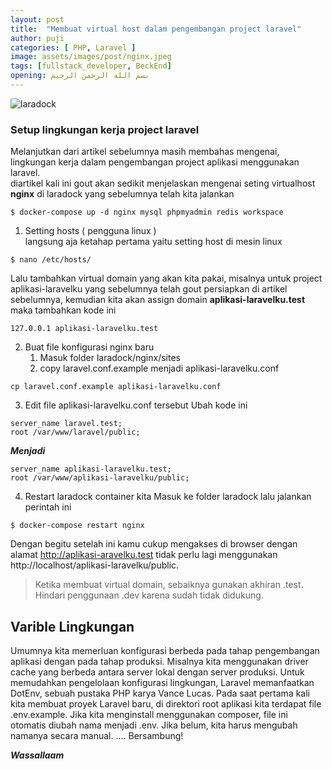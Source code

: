 ```yaml
---
layout: post
title:  "Membuat virtual host dalam pengembangan project laravel"
author: puji
categories: [ PHP, Laravel ]
image: assets/images/post/nginx.jpeg
tags: [fullstack_developer, BeckEnd]
opening: بسم الله الرحمن الرحيم
---  
```


![laradock]({{site.url}}/assets/images/post/laravel-nginx.webp)  

### Setup lingkungan kerja project laravel  
Melanjutkan dari artikel sebelumnya masih membahas mengenai, lingkungan kerja dalam pengembangan project aplikasi menggunakan laravel.  
diartikel kali ini gout akan sedikit menjelaskan mengenai seting virtualhost **nginx** di laradock yang sebelumnya telah kita jalankan 

```
$ docker-compose up -d nginx mysql phpmyadmin redis workspace
```  
1. Setting hosts ( pengguna linux )  
langsung aja ketahap pertama yaitu setting host di mesin linux  
```
$ nano /etc/hosts/
```
Lalu tambahkan virtual domain yang akan kita pakai, misalnya untuk project aplikasi-laravelku yang sebelumnya telah gout persiapkan di artikel sebelumnya, kemudian kita akan assign domain **aplikasi-laravelku.test** maka tambahkan kode ini  
```
127.0.0.1 aplikasi-laravelku.test
```  

2. Buat file konfigurasi nginx baru
    1. Masuk folder laradock/nginx/sites
    2. copy laravel.conf.example menjadi aplikasi-laravelku.conf  

```
cp laravel.conf.example aplikasi-laravelku.conf
```  
3. Edit file aplikasi-laravelku.conf tersebut
    Ubah kode ini  
```
server_name laravel.test;
root /var/www/laravel/public;
```
***Menjadi***  
```
server_name aplikasi-laravelku.test;
root /var/www/aplikasi-laravelku/public;
```  
4. Restart laradock container kita
Masuk ke folder laradock lalu jalankan perintah ini  
```
$ docker-compose restart nginx
```  

Dengan begitu setelah ini kamu cukup mengakses di browser dengan alamat http://aplikasi-aravelku.test tidak perlu lagi menggunakan http://localhost/aplikasi-laravelku/public.  

<blockquote>
Ketika membuat virtual domain, sebaiknya gunakan akhiran .test. Hindari penggunaan .dev karena
sudah tidak didukung.
</blockquote>

## Varible Lingkungan  
Umumnya kita memerluan konfigurasi berbeda pada tahap pengembangan aplikasi dengan pada tahap
produksi. Misalnya kita menggunakan driver cache yang berbeda antara server lokal dengan server produksi.
Untuk memudahkan pengelolaan konfigurasi lingkungan, Laravel memanfaatkan DotEnv, sebuah pustaka
PHP karya Vance Lucas. Pada saat pertama kali kita membuat proyek Laravel baru, di direktori root aplikasi
kita terdapat file .env.example. Jika kita menginstall menggunakan composer, file ini otomatis diubah nama
menjadi .env. Jika belum, kita harus mengubah namanya secara manual. .... Bersambung!

***Wassallaam***
